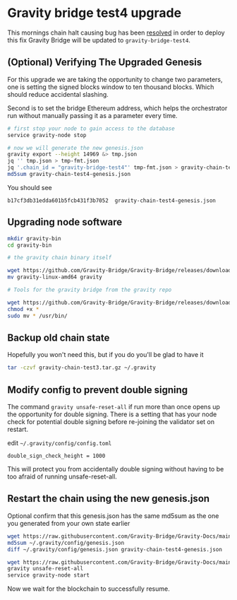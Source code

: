 # Gravity bridge test4 upgrade

This mornings chain halt causing bug has been [resolved](https://github.com/Gravity-Bridge/Gravity-Bridge/commit/294ddc5b65840562422d44b0fd90db7254f69ee4) in order to deploy this fix Gravity Bridge will be updated to `gravity-bridge-test4`.

## (Optional) Verifying The Upgraded Genesis

For this upgrade we are taking the opportunity to change two parameters, one is setting
the signed blocks window to ten thousand blocks. Which should reduce accidental slashing.

Second is to set the bridge Ethereum address, which helps the orchestrator run without manually passing it as a parameter every time.

```bash
# first stop your node to gain access to the database
service gravity-node stop

# now we will generate the new genesis.json
gravity export --height 14969 &> tmp.json
jq '' tmp.json > tmp-fmt.json
jq '.chain_id = "gravity-bridge-test4"' tmp-fmt.json > gravity-chain-test4-genesis.json
md5sum gravity-chain-test4-genesis.json
```

You should see

```text
b17cf3db31edda601b5fcb431f3b7052  gravity-chain-test4-genesis.json
```

## Upgrading node software

```bash
mkdir gravity-bin
cd gravity-bin

# the gravity chain binary itself

wget https://github.com/Gravity-Bridge/Gravity-Bridge/releases/download/v1.0.4/gravity-linux-amd64
mv gravity-linux-amd64 gravity

# Tools for the gravity bridge from the gravity repo

wget https://github.com/Gravity-Bridge/Gravity-Bridge/releases/download/v1.0.4/gbt
chmod +x *
sudo mv * /usr/bin/
```

## Backup old chain state

Hopefully you won't need this, but if you do you'll be glad to have it

```bash
tar -czvf gravity-chain-test3.tar.gz ~/.gravity
```

## Modify config to prevent double signing

The command `gravity unsafe-reset-all` if run more than once opens up the opportunity for double signing.
There is a setting that has your node check for potential double signing before re-joining the validator set on restart.

edit `~/.gravity/config/config.toml`

```text
double_sign_check_height = 1000
```

This will protect you from accidentally double signing without having to be too afraid of running unsafe-reset-all.

## Restart the chain using the new genesis.json

Optional confirm that this genesis.json has the same md5sum as the one you generated from your own state earlier

```bash
wget https://raw.githubusercontent.com/Gravity-Bridge/Gravity-Docs/main/genesis.json -O ~/.gravity/config/genesis.json
md5sum ~/.gravity/config/genesis.json
diff ~/.gravity/config/genesis.json gravity-chain-test4-genesis.json
```

```bash
wget https://raw.githubusercontent.com/Gravity-Bridge/Gravity-Docs/main/genesis.json -O ~/.gravity/config/genesis.json
gravity unsafe-reset-all
service gravity-node start
```

Now we wait for the blockchain to successfully resume.
